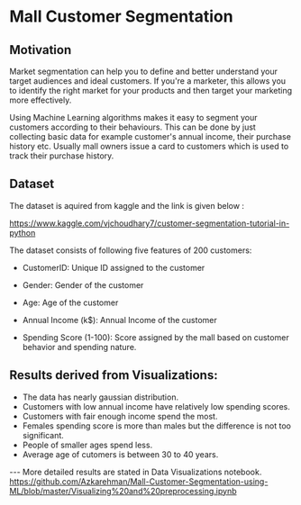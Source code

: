 # Mall Customer Segmentation
## Motivation

Market segmentation can help you to define and better understand your target audiences and ideal customers. If you're a marketer, this allows you to identify the right market for your products and then target your marketing more effectively.

Using Machine Learning algorithms makes it easy to segment your customers according to their behaviours. This can be done by just collecting basic data for example customer's annual income, their purchase history etc.
Usually mall owners issue a card to customers which is used to track their purchase history.
 
## Dataset
The dataset is aquired from kaggle and the link is given below :


https://www.kaggle.com/vjchoudhary7/customer-segmentation-tutorial-in-python

The dataset consists of following five features of 200 customers:
- CustomerID: Unique ID assigned to the customer

- Gender: Gender of the customer

- Age: Age of the customer

- Annual Income (k$): Annual Income of the customer

- Spending Score (1-100): Score assigned by the mall based on customer behavior and spending nature.


## Results derived from Visualizations:
- The data has nearly gaussian distribution.
- Customers with low annual income have relatively low spending scores.
- Customers with fair enough income spend the most.
- Females spending score is more than males but the difference is not too significant.
- People of smaller ages spend less.
- Average age of cutomers is between 30 to 40 years.

--- More detailed results are stated in Data Visualizations notebook.
https://github.com/Azkarehman/Mall-Customer-Segmentation-using-ML/blob/master/Visualizing%20and%20preprocessing.ipynb

